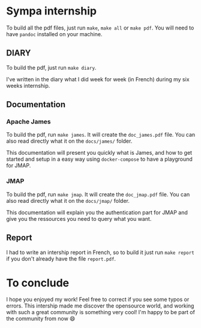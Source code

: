 # Sympa internship

To build all the pdf files, just run `make`, `make all` or `make pdf`.
You will need to have `pandoc` installed on your machine.

## DIARY

To build the pdf, just run `make diary`.

I've written in the diary what I did week for week (in French) during 
my six weeks internship.

## Documentation

### Apache James

To build the pdf, run `make james`. It will create the `doc_james.pdf` 
file. You can also read directly what it on the `docs/james/` folder.

This documentation will present you quickly what is James, and how to get 
started and setup in a easy way using `docker-compose` to have a 
playground for JMAP.

### JMAP

To build the pdf, run `make jmap`. It will create the `doc_jmap.pdf` 
file. You can also read directly what it on the `docs/jmap/` folder.

This documentation will explain you the authentication part for JMAP and 
give you the ressources you need to query what you want.

## Report

I had to write an intership report in French, so to build it just run 
`make report` if you don't already have the file `report.pdf`.

# To conclude

I hope you enjoyed my work!
Feel free to correct if you see some typos or errors.
This intership made me discover the opensource world, and working with 
such a great community is something very cool!
I'm happy to be part of the community from now :smile:
